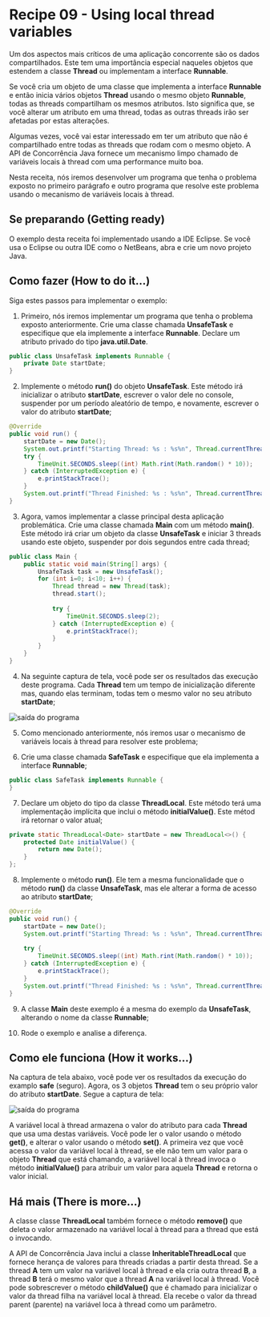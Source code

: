 # Recipe 09 - Using local thread variables
Um dos aspectos mais críticos de uma aplicação concorrente são os dados compartilhados. Este tem uma 
importância especial naqueles objetos que estendem a classe **Thread** ou implementam a interface 
**Runnable**.

Se você cria um objeto de uma classe que implementa a interface **Runnable** e então inicia vários objetos
**Thread** usando o mesmo objeto **Runnable**, todas as threads compartilham os mesmos atributos. Isto 
significa que, se você alterar um atributo em uma thread, todas as outras threads irão ser afetadas por 
estas alterações.

Algumas vezes, você vai estar interessado em ter um atributo que não é compartilhado entre todas as threads
que rodam com o mesmo objeto. A API de Concorrência Java fornece um mecanismo limpo chamado de variáveis
locais à thread com uma performance muito boa.

Nesta receita, nós iremos desenvolver um programa que tenha o problema exposto no primeiro parágrafo e outro
programa que resolve este problema usando o mecanismo de variáveis locais à thread.

## Se preparando (Getting ready)
O exemplo desta receita foi implementado usando a IDE Eclipse. Se você usa o Eclipse ou outra IDE como
o NetBeans, abra e crie um novo projeto Java.

## Como fazer (How to do it...)
Siga estes passos para implementar o exemplo:
 1. Primeiro, nós iremos implementar um programa que tenha o problema exposto anteriormente. Crie uma classe
chamada **UnsafeTask** e especifique que ela implemente a interface **Runnable**. Declare um atributo 
privado do tipo **java.util.Date**.
```java
public class UnsafeTask implements Runnable {
    private Date startDate;
}
```

 2. Implemente o método **run()** do objeto **UnsafeTask**. Este método irá inicializar o atributo 
**startDate**, escrever o valor dele no console, suspender por um período aleatório de tempo, e novamente,
escrever o valor do atributo **startDate**;
```java
@Override
public void run() {
    startDate = new Date();
    System.out.printf("Starting Thread: %s : %s%n", Thread.currentThread().getId(), startDate);
    try {
        TimeUnit.SECONDS.sleep((int) Math.rint(Math.random() * 10));
    } catch (InterruptedException e) {
        e.printStackTrace();
    }
    System.out.printf("Thread Finished: %s : %s%n", Thread.currentThread().getId(), startDate);
}
```

 3. Agora, vamos implementar a classe principal desta aplicação problemática. Crie uma classe chamada
**Main** com um método **main()**. Este método irá criar um objeto da classe **UnsafeTask** e iniciar 3
threads usando este objeto, suspender por dois segundos entre cada thread;
```java
public class Main {
    public static void main(String[] args) {
        UnsafeTask task = new UnsafeTask();
        for (int i=0; i<10; i++) {
            Thread thread = new Thread(task);
            thread.start();
            
            try {
                TimeUnit.SECONDS.sleep(2);
            } catch (InterruptedException e) {
                e.printStackTrace();
            }
        }
    }
}
```

 4. Na seguinte captura de tela, você pode ser os resultados das execução deste programa. Cada **Thread**
tem um tempo de inicialização diferente mas, quando elas terminam, todas tem o mesmo valor no seu atributo
**startDate**;

![saída do programa]()

 5. Como mencionado anteriormente, nós iremos usar o mecanismo de variáveis locais à thread para resolver
este problema;

 6. Crie uma classe chamada **SafeTask** e especifique que ela implementa a interface **Runnable**;
```java
public class SafeTask implements Runnable {
}
```

 7. Declare um objeto do tipo da classe **ThreadLocal<Date>**. Este método terá uma implementação implícita
que inclui o método **initialValue()**. Este métod irá retornar o valor atual;
```java
private static ThreadLocal<Date> startDate = new ThreadLocal<>() {
    protected Date initialValue() {
        return new Date();
    }
};
```

 8. Implemente o método **run()**. Ele tem a mesma funcionalidade que o método **run()** da classe 
**UnsafeTask**, mas ele alterar a forma de acesso ao atributo **startDate**;
```java
@Override
public void run() {
    startDate = new Date();
    System.out.printf("Starting Thread: %s : %s%n", Thread.currentThread().getId(), startDate.get());
    
    try {
        TimeUnit.SECONDS.sleep((int) Math.rint(Math.random() * 10));
    } catch (InterruptedException e) {
        e.printStackTrace();
    }
    System.out.printf("Thread Finished: %s : %s%n", Thread.currentThread().getId(), startDate.get());
}
```

 9. A classe **Main** deste exemplo é a mesma do exemplo da **UnsafeTask**, alterando o nome da classe
**Runnable**;

 10. Rode o exemplo e analise a diferença.

## Como ele funciona (How it works...)
Na captura de tela abaixo, você pode ver os resultados da execução do examplo **safe** (seguro). Agora, os
3 objetos **Thread** tem o seu próprio valor do atributo **startDate**. Segue a captura de tela:

![saída do programa]()

A variável local à thread armazena o valor do atributo para cada **Thread** que usa uma destas variáveis.
Você pode ler o valor usando o método **get()**, e alterar o valor usando o método **set()**. A primeira vez
que você acessa o valor da variável local à thread, se ele não tem um valor para o objeto **Thread** que 
está chamando, a variável local à thread invoca o método **initialValue()** para atribuir um valor para 
aquela **Thread** e retorna o valor inicial.

## Há mais (There is more...)
A classe classe **ThreadLocal** também fornece o método **remove()** que deleta o valor armazenado na 
variável local à thread para a thread que está o invocando.

A API de Concorrência Java inclui a classe **InheritableThreadLocal** que fornece herança de valores para 
threads criadas a partir desta thread. Se a thread **A** tem um valor na variável local à thread e ela cria
outra thread **B**, a thread **B** terá o mesmo valor que a thread **A** na variável local à thread. Você
pode sobrescrever o método **childValue()** que é chamado para inicializar o valor da thread filha na 
variável local à thread. Ela recebe o valor da thread parent (parente) na variável loca à thread como um
parâmetro.










